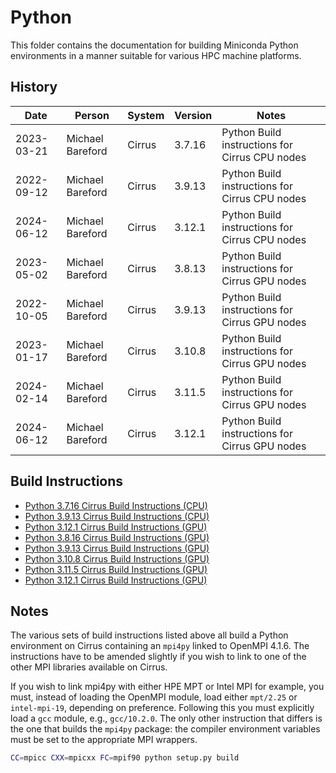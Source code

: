 Python
======

This folder contains the documentation for building Miniconda Python environments in a manner
suitable for various HPC machine platforms.

History
-------

Date | Person | System | Version | Notes
---- | -------|--------|---------|------
2023-03-21 | Michael Bareford | Cirrus | 3.7.16 | Python Build instructions for Cirrus CPU nodes
2022-09-12 | Michael Bareford | Cirrus | 3.9.13 | Python Build instructions for Cirrus CPU nodes
2024-06-12 | Michael Bareford | Cirrus | 3.12.1 | Python Build instructions for Cirrus CPU nodes
2023-05-02 | Michael Bareford | Cirrus | 3.8.13 | Python Build instructions for Cirrus GPU nodes
2022-10-05 | Michael Bareford | Cirrus | 3.9.13 | Python Build instructions for Cirrus GPU nodes
2023-01-17 | Michael Bareford | Cirrus | 3.10.8 | Python Build instructions for Cirrus GPU nodes
2024-02-14 | Michael Bareford | Cirrus | 3.11.5 | Python Build instructions for Cirrus GPU nodes
2024-06-12 | Michael Bareford | Cirrus | 3.12.1 | Python Build instructions for Cirrus GPU nodes


Build Instructions
------------------

* [Python 3.7.16 Cirrus Build Instructions (CPU)](build_python_3.7.16_cirrus_cpu.md)
* [Python 3.9.13 Cirrus Build Instructions (CPU)](build_python_3.9.13_cirrus_cpu.md)
* [Python 3.12.1 Cirrus Build Instructions (GPU)](build_python_3.12.1_cirrus_cpu.md)
* [Python 3.8.16 Cirrus Build Instructions (GPU)](build_python_3.8.16_cirrus_gpu.md)
* [Python 3.9.13 Cirrus Build Instructions (GPU)](build_python_3.9.13_cirrus_gpu.md)
* [Python 3.10.8 Cirrus Build Instructions (GPU)](build_python_3.10.8_cirrus_gpu.md)
* [Python 3.11.5 Cirrus Build Instructions (GPU)](build_python_3.11.5_cirrus_gpu.md)
* [Python 3.12.1 Cirrus Build Instructions (GPU)](build_python_3.12.1_cirrus_gpu.md)


Notes
-----

The various sets of build instructions listed above all build a Python environment on Cirrus
containing an `mpi4py` linked to OpenMPI 4.1.6. The instructions have to be amended slightly
if you wish to link to one of the other MPI libraries available on Cirrus.

If you wish to link mpi4py with either HPE MPT or Intel MPI for example, you must, instead of
loading the OpenMPI module, load either `mpt/2.25` or `intel-mpi-19`, depending on preference.
Following this you must explicitly load a `gcc` module, e.g., `gcc/10.2.0`. The only other
instruction that differs is the one that builds the `mpi4py` package: the compiler environment
variables must be set to the appropriate MPI wrappers.

```bash
CC=mpicc CXX=mpicxx FC=mpif90 python setup.py build
```
